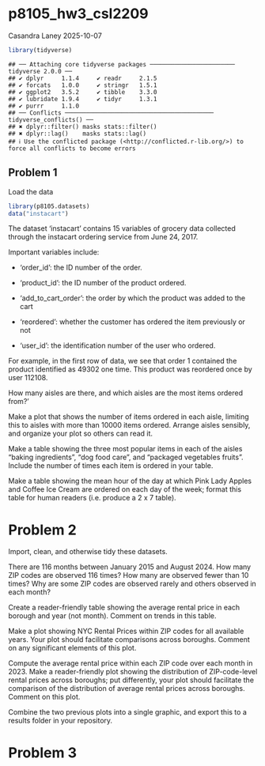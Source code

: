 p8105_hw3_csl2209
================
Casandra Laney
2025-10-07

``` r
library(tidyverse)
```

    ## ── Attaching core tidyverse packages ──────────────────────── tidyverse 2.0.0 ──
    ## ✔ dplyr     1.1.4     ✔ readr     2.1.5
    ## ✔ forcats   1.0.0     ✔ stringr   1.5.1
    ## ✔ ggplot2   3.5.2     ✔ tibble    3.3.0
    ## ✔ lubridate 1.9.4     ✔ tidyr     1.3.1
    ## ✔ purrr     1.1.0     
    ## ── Conflicts ────────────────────────────────────────── tidyverse_conflicts() ──
    ## ✖ dplyr::filter() masks stats::filter()
    ## ✖ dplyr::lag()    masks stats::lag()
    ## ℹ Use the conflicted package (<http://conflicted.r-lib.org/>) to force all conflicts to become errors

## Problem 1

Load the data

``` r
library(p8105.datasets)
data("instacart")
```

The dataset ‘instacart’ contains 15 variables of grocery data collected
through the instacart ordering service from June 24, 2017.

Important variables include:

- ‘order_id’: the ID number of the order.

- ‘product_id’: the ID number of the product ordered.

- ‘add_to_cart_order’: the order by which the product was added to the
  cart

- ‘reordered’: whether the customer has ordered the item previously or
  not

- ‘user_id’: the identification number of the user who ordered.

For example, in the first row of data, we see that order 1 contained the
product identified as 49302 one time. This product was reordered once by
user 112108.

How many aisles are there, and which aisles are the most items ordered
from?’

Make a plot that shows the number of items ordered in each aisle,
limiting this to aisles with more than 10000 items ordered. Arrange
aisles sensibly, and organize your plot so others can read it.

Make a table showing the three most popular items in each of the aisles
“baking ingredients”, “dog food care”, and “packaged vegetables fruits”.
Include the number of times each item is ordered in your table.

Make a table showing the mean hour of the day at which Pink Lady Apples
and Coffee Ice Cream are ordered on each day of the week; format this
table for human readers (i.e. produce a 2 x 7 table).

# Problem 2

Import, clean, and otherwise tidy these datasets.

There are 116 months between January 2015 and August 2024. How many ZIP
codes are observed 116 times? How many are observed fewer than 10 times?
Why are some ZIP codes are observed rarely and others observed in each
month?

Create a reader-friendly table showing the average rental price in each
borough and year (not month). Comment on trends in this table.

Make a plot showing NYC Rental Prices within ZIP codes for all available
years. Your plot should facilitate comparisons across boroughs. Comment
on any significant elements of this plot.

Compute the average rental price within each ZIP code over each month in
2023. Make a reader-friendly plot showing the distribution of
ZIP-code-level rental prices across boroughs; put differently, your plot
should facilitate the comparison of the distribution of average rental
prices across boroughs. Comment on this plot.

Combine the two previous plots into a single graphic, and export this to
a results folder in your repository.

# Problem 3
